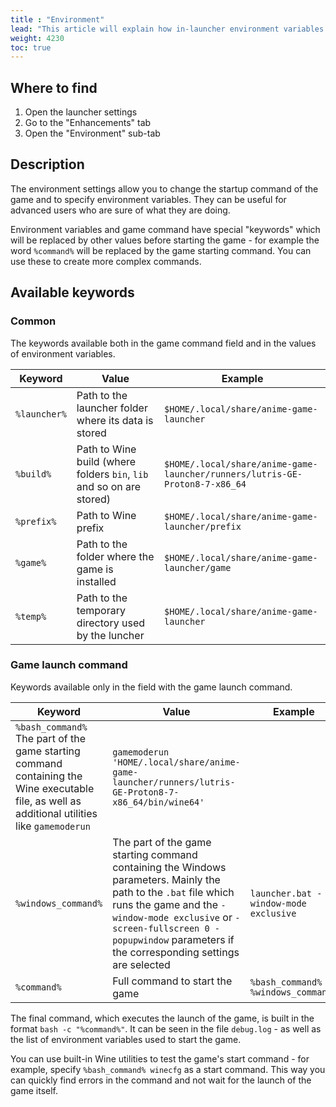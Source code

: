 ```yaml
---
title : "Environment"
lead: "This article will explain how in-launcher environment variables manager works"
weight: 4230
toc: true
---
```


## Where to find

1. Open the launcher settings
2. Go to the "Enhancements" tab
3. Open the "Environment" sub-tab

## Description

The environment settings allow you to change the startup command of the game and to specify environment variables. They can be useful for advanced users who are sure of what they are doing.

Environment variables and game command have special "keywords" which will be replaced by other values before starting the game - for example the word `%command%` will be replaced by the game starting command. You can use these to create more complex commands.

## Available keywords

### Common

The keywords available both in the game command field and in the values of environment variables.

| Keyword | Value | Example |
| - | - | - |
| `%launcher%` | Path to the launcher folder where its data is stored | `$HOME/.local/share/anime-game-launcher` |
| `%build%` | Path to Wine build (where folders `bin`, `lib` and so on are stored) | `$HOME/.local/share/anime-game-launcher/runners/lutris-GE-Proton8-7-x86_64` |
| `%prefix%` | Path to Wine prefix | `$HOME/.local/share/anime-game-launcher/prefix` |
| `%game%` | Path to the folder where the game is installed | `$HOME/.local/share/anime-game-launcher/game` |
| `%temp%` | Path to the temporary directory used by the luncher | `$HOME/.local/share/anime-game-launcher` |

### Game launch command

Keywords available only in the field with the game launch command.

| Keyword | Value | Example |
| - | - | - |
| `%bash_command%` The part of the game starting command containing the Wine executable file, as well as additional utilities like `gamemoderun` | `gamemoderun 'HOME/.local/share/anime-game-launcher/runners/lutris-GE-Proton8-7-x86_64/bin/wine64'` |
| `%windows_command%` | The part of the game starting command containing the Windows parameters. Mainly the path to the `.bat` file which runs the game and the `-window-mode exclusive` or `-screen-fullscreen 0 -popupwindow` parameters if the corresponding settings are selected | `launcher.bat -window-mode exclusive` |
| `%command%` | Full command to start the game | `%bash_command% %windows_command%` |

The final command, which executes the launch of the game, is built in the format `bash -c "%command%"`. It can be seen in the file `debug.log` - as well as the list of environment variables used to start the game.

You can use built-in Wine utilities to test the game's start command - for example, specify `%bash_command% winecfg` as a start command. This way you can quickly find errors in the command and not wait for the launch of the game itself.
